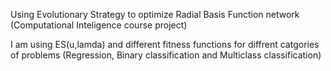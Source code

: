 Using Evolutionary Strategy to optimize Radial Basis Function network (Computational Inteligence course project)

I am using ES(u,lamda) and different fitness functions for diffrent catgories of problems (Regression, Binary classification and Multiclass classification)

